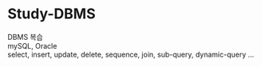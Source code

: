 # Study-DBMS

DBMS 복습  
mySQL, Oracle  
select, insert, update, delete, sequence, join, sub-query, dynamic-query ...

